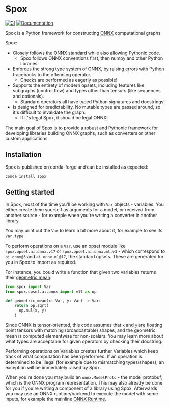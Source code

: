# Spox

[![CI](https://github.com/Quantco/spox/actions/workflows/ci.yml/badge.svg)](https://github.com/Quantco/spox/actions/workflows/ci.yml)
[![Documentation](https://img.shields.io/badge/docs-latest-success?style=plastic)](https://docs.dev.quantco.cloud/qc-github-artifacts/Quantco/spox/latest/index.html)

Spox is a Python framework for constructing [ONNX](https://github.com/onnx/onnx/) computational graphs.

Spox:

- Closely follows the ONNX standard while also allowing Pythonic code.
  - Spox follows ONNX conventions first, then numpy and other Python libraries.
- Enforces the strong type system of ONNX, by raising errors with Python tracebacks to the offending operator.
  - Checks are performed as eagerly as possible!
- Supports the entirety of modern opsets, including features like subgraphs (control flow) and types other than tensors (like sequences and optionals).
  - Standard operators all have typed Python signatures and docstrings!
- Is designed for predictability. No mutable types are passed around, so it's difficult to invalidate the graph.
  - If it's legal Spox, it should be legal ONNX!

The main goal of Spox is to provide a robust and Pythonic framework for developing libraries building ONNX graphs, such as converters or other custom applications.

## Installation

Spox is published on conda-forge and can be installed as expected:

```bash
conda install spox
```

## Getting started

In Spox, most of the time you'll be working with `Var` objects - variables. You either create them yourself as arguments for a model, or received from another source - for example when you're writing a converter in another library.

You may print out the `Var` to learn a bit more about it, for example to see its `Var.type`.

To perform operations on a `Var`, use an opset module like `spox.opset.ai.onnx.v17` or `spox.opset.ai.onnx.ml.v3` - which correspond to `ai.onnx@3` and `ai.onnx.ml@17`, the standard opsets. These are generated for you in Spox to import as required.

For instance, you could write a function that given two variables returns their [geometric mean](https://en.wikipedia.org/wiki/Geometric_mean):

```python
from spox import Var
from spox.opset.ai.onnx import v17 as op

def geometric_mean(x: Var, y: Var) -> Var:
    return op.sqrt(
      op.mul(x, y)
    )
```

Since ONNX is tensor-oriented, this code assumes that `x` and `y` are floating point tensors with matching (broadcastable) shapes, and the geometric mean is computed elementwise for non-scalars. You may learn more about what types are acceptable for given operators by checking their docstring.

Performing operations on Variables creates further Variables which keep track of what computation has been performed. If an operation is determined to be illegal (for example due to mismatching types/shapes), an exception will be immediately raised by Spox.

When you're done you may build an `onnx.ModelProto` - the model protobuf, which is the ONNX program representation. This may also already be done for you if you're writing a component of a library using Spox. Afterwards you may use an ONNX runtime/backend to execute the model with some inputs, for example the mainline [ONNX Runtime](https://github.com/microsoft/onnxruntime).

